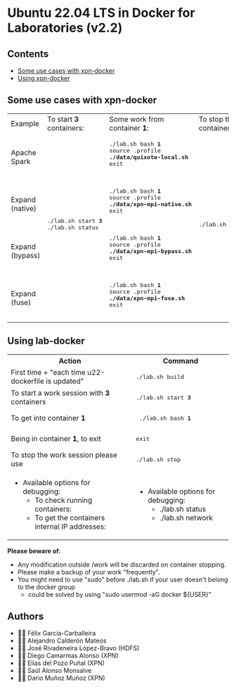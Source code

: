 # Ubuntu 22.04 LTS in Docker for Laboratories (v2.2)

## Contents

 * [Some use cases with xpn-docker](https://github.com/dariomnz/xpn-docker/#some-use-cases-with-xpn-docker)
 * [Using xpn-docker](https://github.com/dariomnz/xpn-docker/#using-xpn-docker)


## Some use cases with xpn-docker

<html>
 <table>

  <tr>
  <td>
Example
  </td>
  <td>
To start <b>3</b> containers:
  </td>
  <td>
Some work from container <b>1</b>:
  </td>
  <td>
To stop the containers:
  </td>
  </tr>

  <tr>
  <td>
Apache Spark
  </td>
  <td rowspan="4">
   <pre>
./lab.sh start <b>3</b>
./lab.sh status
   </pre>
  </td>
  <td>
   <pre>
./lab.sh bash <b>1</b>
source .profile
<b>./data/quixote-local.sh</b>
exit
   </pre>
  </td>
  <td rowspan="4">
   <pre>
./lab.sh stop
   </pre>
  </td>
  </tr>

  <tr>
  <td>
Expand (native)
  </td>
  <td>
   <pre>
./lab.sh bash <b>1</b>
source .profile
<b>./data/xpn-mpi-native.sh</b>
exit
   </pre>
  </td>
  </tr>

  <tr>
  <td>
Expand (bypass)
  </td>
  <td>
   <pre>
./lab.sh bash <b>1</b>
source .profile
<b>./data/xpn-mpi-bypass.sh</b>
exit
   </pre>
  </td>
  </tr>

  <tr>
  <td>
Expand (fuse)
  </td>
  <td>
   <pre>
./lab.sh bash <b>1</b>
source .profile
<b>./data/xpn-mpi-fuse.sh</b>
exit
   </pre>
  </td>
  </tr>

 </table>
</html>


## Using lab-docker

<html>
 <table>
  <tr>
  <th>Action</th>
  <th>Command</th>
  </tr>

  <tr>
  <td> First time + "each time u22-dockerfile is updated"  </td>
  <td><pre>./lab.sh build</pre>
  </td>
  </tr>

  <tr>
  <td> To start a work session with <b>3</b> containers </td>
  <td><pre>./lab.sh start <b>3</b></pre>
  </td>
  </tr>

  <tr>
  <td> To get into container <b>1</b>  </td>
  <td><pre> ./lab.sh bash <b>1</b></pre>
  </td>
  </tr>

  <tr>
  <td> Being in container <b>1</b>, to exit  </td>
  <td>   <pre>exit</pre>  </td>
  </tr>

  <tr>
  <td>To stop the work session please use  </td>
  <td><pre>./lab.sh stop</pre>
  </td>
  </tr>

  <tr>
  <td>
</html>

  * Available options for debugging:
    * To check running containers:
    * To get the containers internal IP addresses:
  
<html>
  </td>
  <td>
</html>

  * Available options for debugging:
    * ./lab.sh status
    * ./lab.sh network

<html>
  </td>
  </tr>
 </table>
</html>

**Please beware of**:
  * Any modification outside /work will be discarded on container stopping.
  * Please make a backup of your work "frequently".
  * You might need to use "sudo" before ./lab.sh if your user doesn't belong to the docker group
    * could be solved by using "sudo usermod -aG docker ${USER}"


## Authors
* :technologist: Félix García-Carballeira
* :technologist: Alejandro Calderón Mateos
* :technologist: José Rivadeneira López-Bravo (HDFS)
* :technologist: Diego Camarmas Alonso (XPN)
* :technologist: Elias del Pozo Puñal (XPN)
* :technologist: Saúl Alonso Monsalve
* :technologist: Dario Muñoz Muñoz (XPN)

